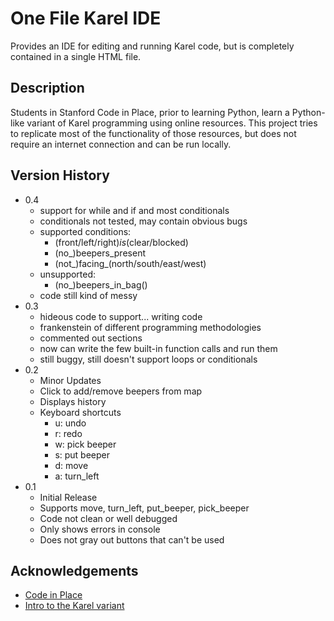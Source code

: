 # One File Karel IDE

Provides an IDE for editing and running Karel code, but is completely contained in a single HTML file.

## Description

Students in Stanford Code in Place, prior to learning Python, learn a Python-like variant of Karel programming using online resources. This project tries to replicate most of the functionality of those resources, but does not require an internet connection and can be run locally.

## Version History
* 0.4
    * support for while and if and most conditionals
    * conditionals not tested, may contain obvious bugs
    * supported conditions:
        * (front/left/right)_is_(clear/blocked)
        * (no_)beepers_present
        * (not_)facing_(north/south/east/west)
    * unsupported:
        * (no_)beepers_in_bag()
    * code still kind of messy
* 0.3
    * hideous code to support... writing code
    * frankenstein of different programming methodologies
    * commented out sections
    * now can write the few built-in function calls and run them
    * still buggy, still doesn't support loops or conditionals
* 0.2
    * Minor Updates
    * Click to add/remove beepers from map
    * Displays history
    * Keyboard shortcuts
        * u: undo
        * r: redo
        * w: pick beeper
        * s: put beeper
        * d: move
        * a: turn_left
* 0.1
    * Initial Release
    * Supports move, turn_left, put_beeper, pick_beeper
    * Code not clean or well debugged
    * Only shows errors in console
    * Does not gray out buttons that can't be used

## Acknowledgements

* [Code in Place](https://codeinplace.stanford.edu/)
* [Intro to the Karel variant](https://compedu.stanford.edu/karel-reader/docs/python/en/intro.html)

